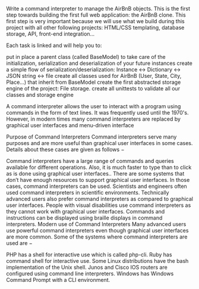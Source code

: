 Write a command interpreter to manage the AirBnB objects.
This is the first step towards building the first full web application: the AirBnB clone. This first step is very important because we will use what we build during this project with all other following projects: HTML/CSS templating, database storage, API, front-end integration…

Each task is linked and will help you to:

put in place a parent class (called BaseModel) to take care of the initialization, serialization and deserialization of your future instances
create a simple flow of serialization/deserialization: Instance <-> Dictionary <-> JSON string <-> file
create all classes used for AirBnB (User, State, City, Place…) that inherit from BaseModel
create the first abstracted storage engine of the project: File storage.
create all unittests to validate all our classes and storage engine

A command interpreter allows the user to interact with a program using commands in the form of text lines. It was frequently used until the 1970's. However, in modern times many command interpreters are replaced by graphical user interfaces and menu-driven interface

Purpose of Command Interpreters
Command interpreters serve many purposes and are more useful than graphical user interfaces in some cases. Details about these cases are given as follows −

Command interpreters have a large range of commands and queries available for different operations. Also, it is much faster to type than to click as is done using graphical user interfaces..
There are some systems that don’t have enough resources to support graphical user interfaces. In those cases, command interpreters can be used.
Scientists and engineers often used command interpreters in scientific environments. Technically advanced users also prefer command interpreters as compared to graphical user interfaces.
People with visual disabilities use command interpreters as they cannot work with graphical user interfaces. Commands and instructions can be displayed using braille displays in command interpreters.
Modern use of Command Interpreters
Many advanced users use powerful command interpreters even though graphical user interfaces are more common. Some of the systems where command interpreters are used are −

PHP has a shell for interactive use which is called php-cli.
Ruby has command shell for interactive use.
Some Linux distributions have the bash implementation of the Unix shell.
Junos and Cisco IOS routers are configured using command line interpreters.
Windows has Windows Command Prompt with a CLI environment.
